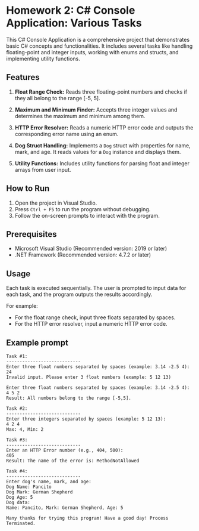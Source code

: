 # Homework 2: C# Console Application: Various Tasks

This C# Console Application is a comprehensive project that demonstrates basic C# concepts and functionalities. It includes several tasks like handling floating-point and integer inputs, working with enums and structs, and implementing utility functions.

## Features

1. **Float Range Check:** Reads three floating-point numbers and checks if they all belong to the range [-5, 5].

2. **Maximum and Minimum Finder:** Accepts three integer values and determines the maximum and minimum among them.

3. **HTTP Error Resolver:** Reads a numeric HTTP error code and outputs the corresponding error name using an enum.

4. **Dog Struct Handling:** Implements a `Dog` struct with properties for name, mark, and age. It reads values for a `Dog` instance and displays them.

5. **Utility Functions:** Includes utility functions for parsing float and integer arrays from user input.

## How to Run

1. Open the project in Visual Studio.
2. Press `Ctrl + F5` to run the program without debugging.
3. Follow the on-screen prompts to interact with the program.

## Prerequisites

- Microsoft Visual Studio (Recommended version: 2019 or later)
- .NET Framework (Recommended version: 4.7.2 or later)

## Usage

Each task is executed sequentially. The user is prompted to input data for each task, and the program outputs the results accordingly.

For example:
- For the float range check, input three floats separated by spaces.
- For the HTTP error resolver, input a numeric HTTP error code.

## Example prompt
```
Task #1:
----------------------------
Enter three float numbers separated by spaces (example: 3.14 -2.5 4):
24
Invalid input. Please enter 3 float numbers (example: 5 12 13)

Enter three float numbers separated by spaces (example: 3.14 -2.5 4):
4 5 2
Result: All numbers belong to the range [-5,5].

Task #2:
----------------------------
Enter three integers separated by spaces (example: 5 12 13):
4 2 4
Max: 4, Min: 2

Task #3:
----------------------------
Enter an HTTP Error number (e.g., 404, 500):
405
Result: The name of the error is: MethodNotAllowed

Task #4:
----------------------------
Enter dog's name, mark, and age:
Dog Name: Pancito
Dog Mark: German Shepherd
Dog Age: 5
Dog data:
Name: Pancito, Mark: German Shepherd, Age: 5

Many thanks for trying this program! Have a good day! Process Terminated.
```